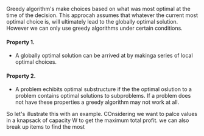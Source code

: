 Greedy algorithm's make choices based on what was most optimal at the time of the decision. This approcah assumes that whatever the current most optimal choice is, will ultimately lead to the globally optimal solution. However we can only use greedy algorithms under certain conditions.

#### Property 1.
- A globally optimal solution can be arrived at by makinga series of local optimal choices.
#### Property 2.
- A problem echibits optimal substructure if the the optimal oslution to a problem contains optimal solutions to subproblems.
If a problem does not have these properties a greedy algorithm may not work at all.

So let's illustrate this with an example. COnsidering we want to palce values in a knapsack of capacity W to get the maximum total profit. we can also break up items to find the most 

